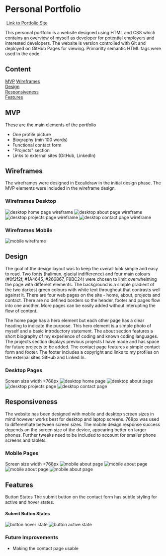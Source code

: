 #  Personal Portfolio
​
[Link to Portfolio Site](https://jennyguidetti.github.io/)

This personal portfolio is a website designed using HTML and CSS which contains an overview of myself as developer for potential employers and interested developers. The website is version controlled with Git and deployed on GitHub Pages for viewing. Primarilty semantic HTML tags were used in the code.

## Content
[MVP](#MVP)
[Wireframes](#Wireframes)  
[Design](#Design)  
[Responsiveness](#Responsiveness)  
[Features](#Features)  

## MVP
These are the main elements of the portfolio
- One profile picture
- Biography (min 100 words)
- Functional contact form
- "Projects" section
- Links to external sites (GitHub, LinkedIn)

## Wireframes
The wireframes were designed in Excalidraw in the initial design phase. The MVP elements were included in the wireframe design. 

### Wireframes Desktop
![desktop home page wireframe](./img/wireframe-desktop-home.png)
![desktop about page wireframe](./img/wireframe-desktop-about.png)
![desktop projects page wireframe](./img/wireframe-desktop-projects.png)
![desktop contact page wireframe](./img/wireframe-desktop-contact.png)

### Wireframes Mobile
![mobile wireframe](./img/wireframe-mobile.png)

## Design
The goal of the design layout was to keep the overall look simple and easy to read. Two fonts (halimun, glacial indifference) and four main colours (#0f2f2f, #1A4645, #266867, F8BC24) were chosen to limit overwhelming the page with different elements. The background is a simple gradient of the two darkest green colours with white text throughout that contrasts well against it. There are four web pages on the site - home, about, projects and contact. There are no defined borders so the header, footer and pages flow into one another. More pages can be easily added without interupting the flow of content. 

The home page has a hero element but each other page has a clear heading to indicate the purpose. This hero element is a simple photo of myself and a basic introductory statement. The about section features a short biography of my experience of coding and known coding languages. The projects section displays previous projects I have made and has space for future projects to be added. The contact page features a simple contact form and footer. The footer includes a copyright and links to my profiles on the external sites GitHub and Linked In.

### Desktop Pages
Screen size width >768px
![desktop home page](./img/desktop-home.png)
![desktop about page](/img/desktop-about.png)
![desktop projects page](/img/desktop-projects.png)
![desktop contact page](/img/desktop-contact.png)

## Responsiveness
The website has been designed with mobile and desktop screen sizes in mind however works best for desktop and laptop screens. 768px was used to differentiate between screen sizes. The mobile design response success depends on the screen size of the device, appearing better on larger phones. Further tweaks need to be included to account for smaller phone screens and tablets.

### Mobile Pages
Screen size width <768px
![mobile about page](/img/mobile-home.png)
![mobile about page](/img/mobile-about.png)
![mobile about page](/img/mobile-projects.png)
![mobile about page](/img/mobile-contact.png)

## Features
Button States
The submit button on the contact form has subtle styling for active and hover states. 

#### Submit Button States
![button hover state](/img/button-hover.png)
![button active state](/img/button-active.png)

### Future Improvements
- Making the contact page usable
